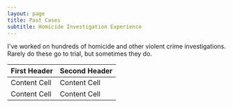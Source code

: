 ```yaml
---
layout: page
title: Past Cases
subtitle: Homicide Investigation Experience
---
```


I've worked on hundreds of homicide and other violent crime investigations. Rarely do these go to trial, but sometimes they do. 

| First Header  | Second Header |
| ------------- | ------------- |
| Content Cell  | Content Cell  |
| Content Cell  | Content Cell  |
